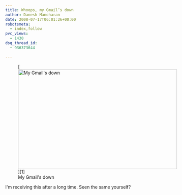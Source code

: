 ```yaml
---
title: Whoops, my Gmail’s down
author: Danesh Manoharan
date: 2008-07-17T06:01:26+00:00
robotsmeta:
  - index,follow
pvc_views:
  - 1430
dsq_thread_id:
  - 936373644

---
```

<figure id="attachment_692" aria-describedby="caption-attachment-692" style="width: 500px" class="wp-caption alignnone">[<img loading="lazy" class="size-medium wp-image-692" title="gmail-error" src="/wp-content/uploads/2008/07/gmail-error-500x314.png" alt="My Gmail's down" width="500" height="314" srcset="/wp-content/uploads/2008/07/gmail-error-500x314.png 500w, /wp-content/uploads/2008/07/gmail-error.png 1024w" sizes="(max-width: 500px) 100vw, 500px" />][1]<figcaption id="caption-attachment-692" class="wp-caption-text">My Gmail's down</figcaption></figure>

I'm receiving this after a long time. Seen the same yourself?

 [1]: /wp-content/uploads/2008/07/gmail-error.png
